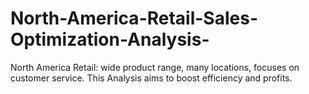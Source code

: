 # North-America-Retail-Sales-Optimization-Analysis-
North America Retail: wide product range, many locations, focuses on customer service. This Analysis aims to boost efficiency and profits.
